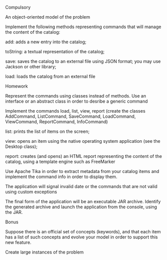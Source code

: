 Compulsory 

An object-oriented model of the problem

Implement the following methods representing commands that will manage the content of the catalog:

add: adds a new entry into the catalog;

toString: a textual representation of the catalog;

save: saves the catalog to an external file using JSON format; you may use Jackson or other library;

load: loads the catalog from an external file

Homework 

Represent the commands using classes instead of methods. Use an interface or an abstract class in order to desribe a generic command

Implement the commands load, list, view, report (create the classes AddCommand, ListCommand, SaveCommand, LoadCommand, ViewCommand, ReportCommand, InfoCommand)

list: prints the list of items on the screen;

view: opens an item using the native operating system application (see the Desktop class);

report: creates (and opens) an HTML report representing the content of the catalog, using a template engine such as FreeMarker 

Use Apache Tika in order to extract metadata from your catalog items and implement the command info in order to display them.

The application will signal invalid date or the commands that are not valid using custom exceptions

The final form of the application will be an executable JAR archive. Identify the generated archive and launch the application from the console, using the JAR.

Bonus 

Suppose there is an official set of concepts (keywords), and that each item has a list of such concepts and evolve your model in order to support this new feature.

Create large instances of the problem
